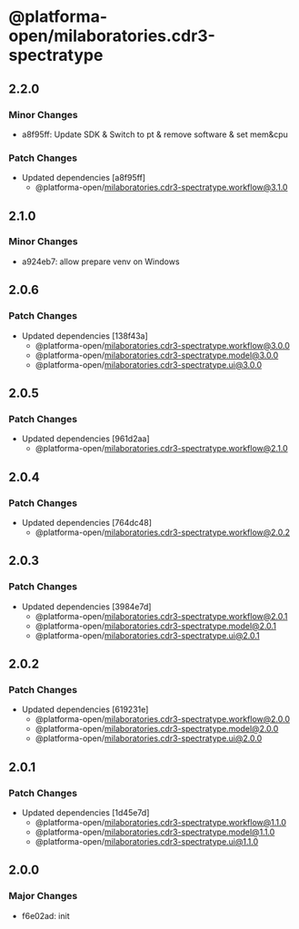 # @platforma-open/milaboratories.cdr3-spectratype

## 2.2.0

### Minor Changes

- a8f95ff: Update SDK & Switch to pt & remove software & set mem&cpu

### Patch Changes

- Updated dependencies [a8f95ff]
  - @platforma-open/milaboratories.cdr3-spectratype.workflow@3.1.0

## 2.1.0

### Minor Changes

- a924eb7: allow prepare venv on Windows

## 2.0.6

### Patch Changes

- Updated dependencies [138f43a]
  - @platforma-open/milaboratories.cdr3-spectratype.workflow@3.0.0
  - @platforma-open/milaboratories.cdr3-spectratype.model@3.0.0
  - @platforma-open/milaboratories.cdr3-spectratype.ui@3.0.0

## 2.0.5

### Patch Changes

- Updated dependencies [961d2aa]
  - @platforma-open/milaboratories.cdr3-spectratype.workflow@2.1.0

## 2.0.4

### Patch Changes

- Updated dependencies [764dc48]
  - @platforma-open/milaboratories.cdr3-spectratype.workflow@2.0.2

## 2.0.3

### Patch Changes

- Updated dependencies [3984e7d]
  - @platforma-open/milaboratories.cdr3-spectratype.workflow@2.0.1
  - @platforma-open/milaboratories.cdr3-spectratype.model@2.0.1
  - @platforma-open/milaboratories.cdr3-spectratype.ui@2.0.1

## 2.0.2

### Patch Changes

- Updated dependencies [619231e]
  - @platforma-open/milaboratories.cdr3-spectratype.workflow@2.0.0
  - @platforma-open/milaboratories.cdr3-spectratype.model@2.0.0
  - @platforma-open/milaboratories.cdr3-spectratype.ui@2.0.0

## 2.0.1

### Patch Changes

- Updated dependencies [1d45e7d]
  - @platforma-open/milaboratories.cdr3-spectratype.workflow@1.1.0
  - @platforma-open/milaboratories.cdr3-spectratype.model@1.1.0
  - @platforma-open/milaboratories.cdr3-spectratype.ui@1.1.0

## 2.0.0

### Major Changes

- f6e02ad: init

